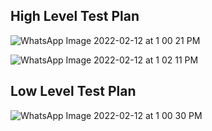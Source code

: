 ## High Level Test Plan 

![WhatsApp Image 2022-02-12 at 1 00 21 PM](https://user-images.githubusercontent.com/98863647/153701946-46dbf60f-314b-4ebf-a3c7-a7c302c4ff80.jpeg)

![WhatsApp Image 2022-02-12 at 1 02 11 PM](https://user-images.githubusercontent.com/98863647/153701986-57f0d690-c814-431c-88e5-5a1428fe82db.jpeg)


## Low Level Test Plan 

![WhatsApp Image 2022-02-12 at 1 00 30 PM](https://user-images.githubusercontent.com/98863647/153702016-af4ac368-1e4b-46f6-8170-e0d99f1f0a3a.jpeg)
